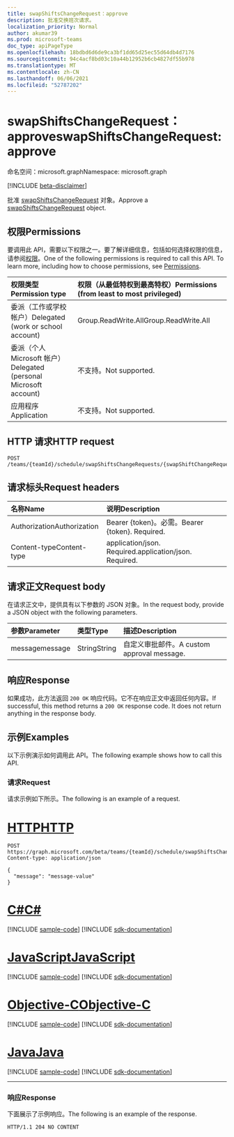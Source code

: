 ```yaml
---
title: swapShiftsChangeRequest：approve
description: 批准交换班次请求。
localization_priority: Normal
author: akumar39
ms.prod: microsoft-teams
doc_type: apiPageType
ms.openlocfilehash: 18bdbd6d6de9ca3bf1dd65d25ec55d64db4d7176
ms.sourcegitcommit: 94c4acf8bd03c10a44b12952b6cb4827df55b978
ms.translationtype: MT
ms.contentlocale: zh-CN
ms.lasthandoff: 06/06/2021
ms.locfileid: "52787202"
---
```

# <a name="swapshiftschangerequest-approve"></a><span data-ttu-id="3f9ed-103">swapShiftsChangeRequest：approve</span><span class="sxs-lookup"><span data-stu-id="3f9ed-103">swapShiftsChangeRequest: approve</span></span>

<span data-ttu-id="3f9ed-104">命名空间：microsoft.graph</span><span class="sxs-lookup"><span data-stu-id="3f9ed-104">Namespace: microsoft.graph</span></span>

[!INCLUDE [beta-disclaimer](../../includes/beta-disclaimer.md)]

<span data-ttu-id="3f9ed-105">批准 [swapShiftsChangeRequest](../resources/swapshiftschangerequest.md) 对象。</span><span class="sxs-lookup"><span data-stu-id="3f9ed-105">Approve a [swapShiftsChangeRequest](../resources/swapshiftschangerequest.md) object.</span></span>

## <a name="permissions"></a><span data-ttu-id="3f9ed-106">权限</span><span class="sxs-lookup"><span data-stu-id="3f9ed-106">Permissions</span></span>

<span data-ttu-id="3f9ed-p101">要调用此 API，需要以下权限之一。要了解详细信息，包括如何选择权限的信息，请参阅[权限](/graph/permissions-reference)。</span><span class="sxs-lookup"><span data-stu-id="3f9ed-p101">One of the following permissions is required to call this API. To learn more, including how to choose permissions, see [Permissions](/graph/permissions-reference).</span></span>

| <span data-ttu-id="3f9ed-109">权限类型</span><span class="sxs-lookup"><span data-stu-id="3f9ed-109">Permission type</span></span>                        | <span data-ttu-id="3f9ed-110">权限（从最低特权到最高特权）</span><span class="sxs-lookup"><span data-stu-id="3f9ed-110">Permissions (from least to most privileged)</span></span> |
|:---------------------------------------|:--------------------------------------------|
| <span data-ttu-id="3f9ed-111">委派（工作或学校帐户）</span><span class="sxs-lookup"><span data-stu-id="3f9ed-111">Delegated (work or school account)</span></span>     | <span data-ttu-id="3f9ed-112">Group.ReadWrite.All</span><span class="sxs-lookup"><span data-stu-id="3f9ed-112">Group.ReadWrite.All</span></span> |
| <span data-ttu-id="3f9ed-113">委派（个人 Microsoft 帐户）</span><span class="sxs-lookup"><span data-stu-id="3f9ed-113">Delegated (personal Microsoft account)</span></span> | <span data-ttu-id="3f9ed-114">不支持。</span><span class="sxs-lookup"><span data-stu-id="3f9ed-114">Not supported.</span></span> |
| <span data-ttu-id="3f9ed-115">应用程序</span><span class="sxs-lookup"><span data-stu-id="3f9ed-115">Application</span></span>                            | <span data-ttu-id="3f9ed-116">不支持。</span><span class="sxs-lookup"><span data-stu-id="3f9ed-116">Not supported.</span></span> |

## <a name="http-request"></a><span data-ttu-id="3f9ed-117">HTTP 请求</span><span class="sxs-lookup"><span data-stu-id="3f9ed-117">HTTP request</span></span>

<!-- { "blockType": "ignored" } -->

```http
POST /teams/{teamId}/schedule/swapShiftsChangeRequests/{swapShiftChangeRequestId}/approve
```

## <a name="request-headers"></a><span data-ttu-id="3f9ed-118">请求标头</span><span class="sxs-lookup"><span data-stu-id="3f9ed-118">Request headers</span></span>

| <span data-ttu-id="3f9ed-119">名称</span><span class="sxs-lookup"><span data-stu-id="3f9ed-119">Name</span></span>          | <span data-ttu-id="3f9ed-120">说明</span><span class="sxs-lookup"><span data-stu-id="3f9ed-120">Description</span></span>   |
|:--------------|:--------------|
| <span data-ttu-id="3f9ed-121">Authorization</span><span class="sxs-lookup"><span data-stu-id="3f9ed-121">Authorization</span></span> | <span data-ttu-id="3f9ed-p102">Bearer {token}。必需。</span><span class="sxs-lookup"><span data-stu-id="3f9ed-p102">Bearer {token}. Required.</span></span> |
| <span data-ttu-id="3f9ed-124">Content-type</span><span class="sxs-lookup"><span data-stu-id="3f9ed-124">Content-type</span></span> | <span data-ttu-id="3f9ed-p103">application/json. Required.</span><span class="sxs-lookup"><span data-stu-id="3f9ed-p103">application/json. Required.</span></span> |

## <a name="request-body"></a><span data-ttu-id="3f9ed-127">请求正文</span><span class="sxs-lookup"><span data-stu-id="3f9ed-127">Request body</span></span>

<span data-ttu-id="3f9ed-128">在请求正文中，提供具有以下参数的 JSON 对象。</span><span class="sxs-lookup"><span data-stu-id="3f9ed-128">In the request body, provide a JSON object with the following parameters.</span></span>

| <span data-ttu-id="3f9ed-129">参数</span><span class="sxs-lookup"><span data-stu-id="3f9ed-129">Parameter</span></span>    | <span data-ttu-id="3f9ed-130">类型</span><span class="sxs-lookup"><span data-stu-id="3f9ed-130">Type</span></span>        | <span data-ttu-id="3f9ed-131">描述</span><span class="sxs-lookup"><span data-stu-id="3f9ed-131">Description</span></span> |
|:-------------|:------------|:------------|
|<span data-ttu-id="3f9ed-132">message</span><span class="sxs-lookup"><span data-stu-id="3f9ed-132">message</span></span>|<span data-ttu-id="3f9ed-133">String</span><span class="sxs-lookup"><span data-stu-id="3f9ed-133">String</span></span>|<span data-ttu-id="3f9ed-134">自定义审批邮件。</span><span class="sxs-lookup"><span data-stu-id="3f9ed-134">A custom approval message.</span></span>|

## <a name="response"></a><span data-ttu-id="3f9ed-135">响应</span><span class="sxs-lookup"><span data-stu-id="3f9ed-135">Response</span></span>

<span data-ttu-id="3f9ed-p104">如果成功，此方法返回 `200 OK` 响应代码。它不在响应正文中返回任何内容。</span><span class="sxs-lookup"><span data-stu-id="3f9ed-p104">If successful, this method returns a `200 OK` response code. It does not return anything in the response body.</span></span>

## <a name="examples"></a><span data-ttu-id="3f9ed-138">示例</span><span class="sxs-lookup"><span data-stu-id="3f9ed-138">Examples</span></span>

<span data-ttu-id="3f9ed-139">以下示例演示如何调用此 API。</span><span class="sxs-lookup"><span data-stu-id="3f9ed-139">The following example shows how to call this API.</span></span>

### <a name="request"></a><span data-ttu-id="3f9ed-140">请求</span><span class="sxs-lookup"><span data-stu-id="3f9ed-140">Request</span></span>

<span data-ttu-id="3f9ed-141">请求示例如下所示。</span><span class="sxs-lookup"><span data-stu-id="3f9ed-141">The following is an example of a request.</span></span>

# <a name="http"></a>[<span data-ttu-id="3f9ed-142">HTTP</span><span class="sxs-lookup"><span data-stu-id="3f9ed-142">HTTP</span></span>](#tab/http)
<!-- {
  "blockType": "request",
  "name": "swapshiftchangerequest_approve"
}-->

```http
POST https://graph.microsoft.com/beta/teams/{teamId}/schedule/swapShiftsChangeRequests/{swapShiftChangeRequestId}/approve
Content-type: application/json

{
  "message": "message-value"
}
```
# <a name="c"></a>[<span data-ttu-id="3f9ed-143">C#</span><span class="sxs-lookup"><span data-stu-id="3f9ed-143">C#</span></span>](#tab/csharp)
[!INCLUDE [sample-code](../includes/snippets/csharp/swapshiftchangerequest-approve-csharp-snippets.md)]
[!INCLUDE [sdk-documentation](../includes/snippets/snippets-sdk-documentation-link.md)]

# <a name="javascript"></a>[<span data-ttu-id="3f9ed-144">JavaScript</span><span class="sxs-lookup"><span data-stu-id="3f9ed-144">JavaScript</span></span>](#tab/javascript)
[!INCLUDE [sample-code](../includes/snippets/javascript/swapshiftchangerequest-approve-javascript-snippets.md)]
[!INCLUDE [sdk-documentation](../includes/snippets/snippets-sdk-documentation-link.md)]

# <a name="objective-c"></a>[<span data-ttu-id="3f9ed-145">Objective-C</span><span class="sxs-lookup"><span data-stu-id="3f9ed-145">Objective-C</span></span>](#tab/objc)
[!INCLUDE [sample-code](../includes/snippets/objc/swapshiftchangerequest-approve-objc-snippets.md)]
[!INCLUDE [sdk-documentation](../includes/snippets/snippets-sdk-documentation-link.md)]

# <a name="java"></a>[<span data-ttu-id="3f9ed-146">Java</span><span class="sxs-lookup"><span data-stu-id="3f9ed-146">Java</span></span>](#tab/java)
[!INCLUDE [sample-code](../includes/snippets/java/swapshiftchangerequest-approve-java-snippets.md)]
[!INCLUDE [sdk-documentation](../includes/snippets/snippets-sdk-documentation-link.md)]

---


### <a name="response"></a><span data-ttu-id="3f9ed-147">响应</span><span class="sxs-lookup"><span data-stu-id="3f9ed-147">Response</span></span>

<span data-ttu-id="3f9ed-148">下面展示了示例响应。</span><span class="sxs-lookup"><span data-stu-id="3f9ed-148">The following is an example of the response.</span></span>
<!-- {
  "blockType": "response"
} -->

```http
HTTP/1.1 204 NO CONTENT
```

<!-- uuid: 16cd6b66-4b1a-43a1-adaf-3a886856ed98
2019-02-04 14:57:30 UTC -->
<!-- {
  "type": "#page.annotation",
  "description": "swapShiftChangeRequest: approve",
  "keywords": "",
  "section": "documentation",
  "tocPath": ""
}-->


